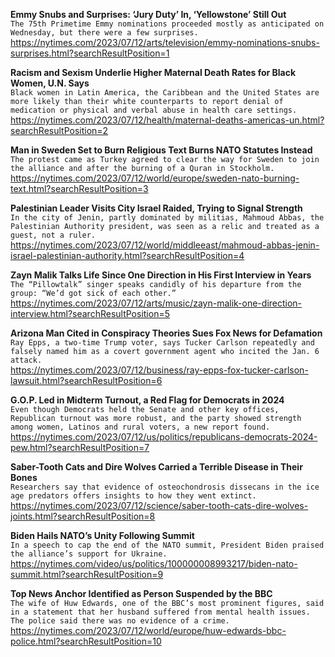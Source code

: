 **Emmy Snubs and Surprises: ‘Jury Duty’ In, ‘Yellowstone’ Still Out**\
`The 75th Primetime Emmy nominations proceeded mostly as anticipated on Wednesday, but there were a few surprises.`\
https://nytimes.com/2023/07/12/arts/television/emmy-nominations-snubs-surprises.html?searchResultPosition=1

**Racism and Sexism Underlie Higher Maternal Death Rates for Black Women, U.N. Says**\
`Black women in Latin America, the Caribbean and the United States are more likely than their white counterparts to report denial of medication or physical and verbal abuse in health care settings.`\
https://nytimes.com/2023/07/12/health/maternal-deaths-americas-un.html?searchResultPosition=2

**Man in Sweden Set to Burn Religious Text Burns NATO Statutes Instead**\
`The protest came as Turkey agreed to clear the way for Sweden to join the alliance and after the burning of a Quran in Stockholm.`\
https://nytimes.com/2023/07/12/world/europe/sweden-nato-burning-text.html?searchResultPosition=3

**Palestinian Leader Visits City Israel Raided, Trying to Signal Strength**\
`In the city of Jenin, partly dominated by militias, Mahmoud Abbas, the Palestinian Authority president, was seen as a relic and treated as a guest, not a ruler.`\
https://nytimes.com/2023/07/12/world/middleeast/mahmoud-abbas-jenin-israel-palestinian-authority.html?searchResultPosition=4

**Zayn Malik Talks Life Since One Direction in His First Interview in Years**\
`The “Pillowtalk” singer speaks candidly of his departure from the group: “We’d got sick of each other.”`\
https://nytimes.com/2023/07/12/arts/music/zayn-malik-one-direction-interview.html?searchResultPosition=5

**Arizona Man Cited in Conspiracy Theories Sues Fox News for Defamation**\
`Ray Epps, a two-time Trump voter, says Tucker Carlson repeatedly and falsely named him as a covert government agent who incited the Jan. 6 attack.`\
https://nytimes.com/2023/07/12/business/ray-epps-fox-tucker-carlson-lawsuit.html?searchResultPosition=6

**G.O.P. Led in Midterm Turnout, a Red Flag for Democrats in 2024**\
`Even though Democrats held the Senate and other key offices, Republican turnout was more robust, and the party showed strength among women, Latinos and rural voters, a new report found.`\
https://nytimes.com/2023/07/12/us/politics/republicans-democrats-2024-pew.html?searchResultPosition=7

**Saber-Tooth Cats and Dire Wolves Carried a Terrible Disease in Their Bones**\
`Researchers say that evidence of osteochondrosis dissecans in the ice age predators offers insights to how they went extinct.`\
https://nytimes.com/2023/07/12/science/saber-tooth-cats-dire-wolves-joints.html?searchResultPosition=8

**Biden Hails NATO’s Unity Following Summit**\
`In a speech to cap the end of the NATO summit, President Biden praised the alliance’s support for Ukraine.`\
https://nytimes.com/video/us/politics/100000008993217/biden-nato-summit.html?searchResultPosition=9

**Top News Anchor Identified as Person Suspended by the BBC**\
`The wife of Huw Edwards, one of the BBC’s most prominent figures, said in a statement that her husband suffered from mental health issues. The police said there was no evidence of a crime.`\
https://nytimes.com/2023/07/12/world/europe/huw-edwards-bbc-police.html?searchResultPosition=10

